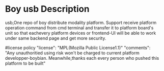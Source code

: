 # Boy usb Description  
usb,One repo of boy distribute modality platform. Support receive platform operation command from cmd terminal and transfer it to platform board's unit so that eachevery platform devices or frontend-UI will be able to work under same backend page and get more security.

#license policy
"license": "MPL(Mozilla Public License1.1)"
"comments": "Any unauthoritied using risk won't be charged to current platform developper-boybian. Meanwhile,thanks each every person who pushed this platform to be built"